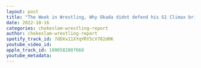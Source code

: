 ```yaml
---
layout: post
title: "The Week in Wrestling, Why Okada didnt defend his G1 Climax briefcase against Jonah In Declaration of Power event in Japan, Good Brothers return to WWE and More!"
date: 2022-10-16
categories: chokeslam-wrestling-report
author: chokeslam-wrestling-report
spotify_track_id: 7dDXx11XYqYRY5cV702d0K
youtube_video_id: 
apple_track_id: 1000582807668
youtube_metadata: 
---
```

